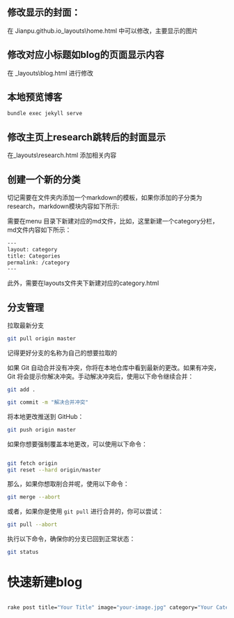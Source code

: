 ## 修改显示的封面：

在 Jianpu.github.io\_layouts\home.html 中可以修改，主要显示的图片

## 修改对应小标题如blog的页面显示内容

在 _layouts\blog.html 进行修改

## 本地预览博客
```bash
bundle exec jekyll serve

```
## 修改主页上research跳转后的封面显示
在_layouts\research.html 添加相关内容


## 创建一个新的分类

切记需要在文件夹内添加一个markdown的模板，如果你添加的子分类为research，markdown模块内容如下所示:


需要在menu 目录下新建对应的md文件，比如，这里新建一个category分栏，md文件内容如下所示：
```bash
---
layout: category
title: Categories
permalink: /category
---
```

此外，需要在layouts文件夹下新建对应的category.html




## 分支管理

拉取最新分支
```bash
git pull origin master

```

记得更好分支的名称为自己的想要拉取的

如果 Git 自动合并没有冲突，你将在本地仓库中看到最新的更改。如果有冲突，Git 将会提示你解决冲突。手动解决冲突后，使用以下命令继续合并：
```bash
git add .

git commit -m "解决合并冲突"

```
将本地更改推送到 GitHub：

```bash
git push origin master

```

如果你想要强制覆盖本地更改，可以使用以下命令：
```bash

git fetch origin
git reset --hard origin/master

```


那么，如果你想取削合并呢，使用以下命令：


```bash
git merge --abort

```

或者，如果你是使用 `git pull` 进行合并的，你可以尝试：


```bash
git pull --abort
```

执行以下命令，确保你的分支已回到正常状态：
```bash
git status

```

# 快速新建blog

```bash

rake post title="Your Title" image="your-image.jpg" category="Your Category" tags="tag1,tag2"


```
